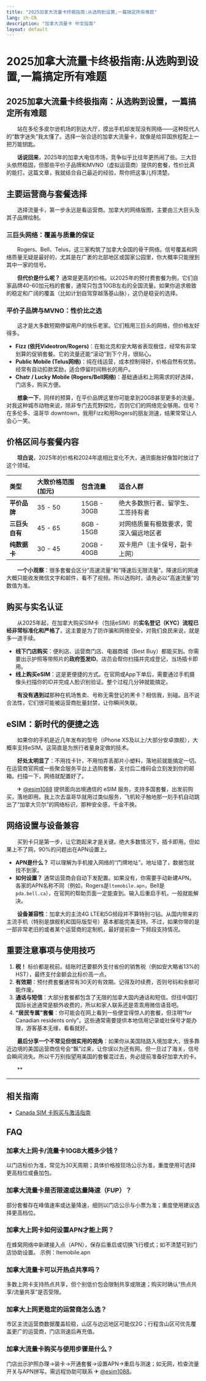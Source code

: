 ```yaml
---
title: "2025加拿大流量卡终极指南:从选购到设置,一篇搞定所有难题"
lang: zh-CN
description: "加拿大流量卡 中文指南"
layout: default
---
```

# 2025加拿大流量卡终极指南:从选购到设置,一篇搞定所有难题

## 2025加拿大流量卡终极指南：从选购到设置，一篇搞定所有难题

　　站在多伦多皮尔逊机场的到达大厅，摸出手机却发现没有网络——这种现代人的“数字迷失”我太懂了。选择一张合适的加拿大流量卡，就像是给异国旅程配上一把万能钥匙。

　　**话说回来**，2025年的加拿大电信市场，竞争似乎比往年更热闹了些。三大巨头依然稳固，但那些平价子品牌和MVNO（虚拟运营商）提供的套餐，性价比真的能打。这篇文章，我就结合自己最近的经验，帮你把这事儿捋清楚。

## 主要运营商与套餐选择

　　选择流量卡，第一步永远是看运营商。加拿大的网络版图，主要由三大巨头及其子品牌绘制。

### 三巨头网络：覆盖与质量的保证

　　Rogers、Bell、Telus，这三家构筑了加拿大全国的骨干网络。信号覆盖和网络质量无疑是最好的，尤其是在广袤的北部地区或国家公园里，你大概率只能搜到其中一家的信号。

　　**但代价是什么呢？** 通常是更高的价格。以2025年的预付费套餐为例，它们自家品牌40-60加元档的套餐，通常只包含10GB左右的全国流量。如果你追求极致的稳定和广阔的覆盖（比如计划自驾穿越落基山脉），这仍是稳妥的选择。

### 平价子品牌与MVNO：性价比之选

　　这才是大多数短期停留用户的快乐老家。它们租用三巨头的网络，但价格友好得多。

*   **Fizz (依托Videotron/Rogers)**：在魁北克和安大略省表现极佳，经常有非常划算的促销套餐。它的流量还能“滚动”到下个月，很贴心。
*   **Public Mobile (Telus网络)**：纯在线运营，成本控制得好，价格自然有优势。经常有自动扣款奖励，适合停留时间稍长的用户。
*   **Chatr / Lucky Mobile (Rogers/Bell网络)**：基础通话和上网需求的好选择，门店多，购买方便。

　　**想象一下**，同样的预算，在平价品牌这里你可能拿到20GB甚至更多的流量。对我这种城市动物来说，除非专门去荒野探险，否则它们的网络完全够用。信号？在多伦多、温哥华 downtown，我用Fizz和用Rogers的朋友测速，结果常常让人会心一笑。

## 价格区间与套餐内容

　　**坦白说**，2025年的价格和2024年底相比变化不大，通货膨胀好像暂时放过了这个领域。

| 类型 | 大致价格范围 (加元) | 包含流量 | 适合人群 |
| :--- | :--- | :--- | :--- |
| **平价品牌** | 35 - 50 | 15GB - 30GB | 绝大多数旅行者、留学生、工签持有者 |
| **三巨头自有** | 45 - 65 | 8GB - 15GB | 对网络质量有极致要求，需深入偏远地区者 |
| **纯数据卡** | 30 - 45 | 20GB - 40GB | 双卡用户（主卡保号，副卡上网） |

　　**一个小观察**：很多套餐会区分“高速流量”和“降速后无限流量”。降速后的网速大概只能收发微信文字和邮件，看不了视频。所以选购时，请务必以“高速流量”的数值为准。

## 购买与实名认证

　　从2025年起，在加拿大购买SIM卡（包括eSIM）的**实名登记（KYC）流程已经非常标准化和严格了**。这主要是为了防诈骗和网络安全，对我们良民来说，就是多一道手续。

*   **线下门店购买**：便利店、运营商门店、电器商城（Best Buy）都能买到。你需要出示护照等带照片的**政府签发ID**。店员会帮你扫描并完成登记，当场插卡即用。
*   **线上购买eSIM**：这是更便捷的方式。在官网或App下单后，需要通过手机摄像头扫描你的ID并完成人脸识别验证。整个过程几分钟就能搞定。

　　**有没有遇到过**那种在机场售卖、号称无需登记的黑卡？相信我，别碰。且不说合法性，它们很可能被运营商批量封禁，让你瞬间失联。

## eSIM：新时代的便捷之选

　　如果你的手机是近几年发布的型号（iPhone XS及以上/大部分安卓旗舰），大概率支持eSIM。这简直是为旅行者量身定做的技术。

　　**好处太明显了**：不用找卡针，不用怕弄丢那片小塑料，落地前就能搞定一切。在运营商官网或一些聚合服务平台上选购套餐，支付后二维码会立刻发到你的邮箱。扫描一下，网络就配置好了。

　　✈ [@esim1088](https://t.me/s/esim1088) 提供面向出境通信的 eSIM 服务，支持多国套餐，出发前购买，落地即用。我上次去温哥华就用过类似服务，飞机轮子触地那一刻手机自动跳出了“加拿大贝尔”的网络标识，那种安全感，千金不换。

## 网络设置与设备兼容

　　买到卡只是第一步，让它跑起来才是关键。绝大多数情况下，插卡即用。但如果上不了网，90%的问题出在APN设置上。

*   **APN是什么？** 可以理解为手机接入网络的“门牌地址”。地址错了，数据包就找不到家。
*   **如何设置？** 通常运营商会自动下发配置。如果没有，你需要手动新建APN。各家的APN名称不同（例如，Rogers是`ltemobile.apn`，Bell是`pda.bell.ca`），在官网的帮助页面一定能查到。输入后重启手机，一般就能解决。

　　**设备兼容性**：加拿大的主流4G LTE和5G频段并不算特别刁钻。从国内带来的主流手机（特别是旗舰机和国际版型号）基本都能完美支持。不过，如果你带的是一部非常老旧的或者某个运营商的定制机，最好提前查一下频段支持情况。

## 重要注意事项与使用技巧

1.  **税！** 标价都是税前。结账时还要额外支付省份的销售税（例如安大略省13%的HST），最终支付金额会比标价高一点。
2.  **有效期**：预付费套餐通常有30天的有效期。记得及时续费，否则号码和余额可能作废。
3.  **通话与短信**：大部分套餐都包含了无限的加拿大国内通话和短信。但往中国打国际长途通常是额外收费的，所以和家人联系还是乖乖用微信语音吧。
4.  **“居民专属”套餐**：你可能会在网上看到一些便宜得惊人的套餐，但注明“for Canadian residents only”。这些通常需要提供本地信用记录或社保号才能办理，游客基本无缘，看看就好。

　　**最后分享一个不常见但很实用的视角**：如果你从美国陆路入境加拿大，很多靠近边境的美国运营商信号会“飘”过来，让你误以为还有网。但一旦过了海关，信号会瞬间消失。所以千万别指望用美国的套餐混过去，务必提前准备好加拿大的卡。

　　**

<!-- crosslink -->
---

## 相关指南

- [Canada SIM 卡购买与激活指南](https://faciylike.github.io/canada-sim-guides)

<!-- BEGIN_CANADA_FAQ -->
## FAQ

### 加拿大上网卡/流量卡10GB大概多少钱？
以门店标价为准，常见为30天周期；具体价格按现场公示为准，重度使用可选择更高档位或叠加包。

### 加拿大流量卡是否限速或达量降速（FUP）？
部分套餐存在峰值速率或达量降速，细则以门店公示与小票为准；重度使用建议选择更高档位。

### 加拿大上网卡如何设置APN才能上网？
在蜂窝网络中新建接入点（APN），保存后重启或切换飞行模式；如不清楚可到门店协助设置。 示例：ltemobile.apn

### 加拿大流量卡可以开热点共享吗？
多数上网卡支持热点共享，但个别低价包会限制共享或限速；购买时确认“热点共享/流量共享”是否受限。

### 加拿大上网更稳定的运营商怎么选？
市区主流运营商数据覆盖较稳，山区与边远地区可能仅2G；行程含山区可优先覆盖更广的运营商，门店测速后再充值。

### 加拿大流量卡购买与使用步骤是什么？
门店出示护照办理→装卡→开通套餐→设置APN→重启与测速；如无网，检查流量开关与APN拼写。需远程协助可联系 ✈ [@esim1088](https://t.me/s/esim1088)。

<script type="application/ld+json">
{"@context": "https://schema.org", "@type": "FAQPage", "mainEntity": [{"@type": "Question", "name": "加拿大上网卡/流量卡10GB大概多少钱？", "acceptedAnswer": {"@type": "Answer", "text": "以门店标价为准，常见为30天周期；具体价格按现场公示为准，重度使用可选择更高档位或叠加包。"}}, {"@type": "Question", "name": "加拿大流量卡是否限速或达量降速（FUP）？", "acceptedAnswer": {"@type": "Answer", "text": "部分套餐存在峰值速率或达量降速，细则以门店公示与小票为准；重度使用建议选择更高档位。"}}, {"@type": "Question", "name": "加拿大上网卡如何设置APN才能上网？", "acceptedAnswer": {"@type": "Answer", "text": "在蜂窝网络中新建接入点（APN），保存后重启或切换飞行模式；如不清楚可到门店协助设置。 示例：ltemobile.apn"}}, {"@type": "Question", "name": "加拿大流量卡可以开热点共享吗？", "acceptedAnswer": {"@type": "Answer", "text": "多数上网卡支持热点共享，但个别低价包会限制共享或限速；购买时确认“热点共享/流量共享”是否受限。"}}, {"@type": "Question", "name": "加拿大上网更稳定的运营商怎么选？", "acceptedAnswer": {"@type": "Answer", "text": "市区主流运营商数据覆盖较稳，山区与边远地区可能仅2G；行程含山区可优先覆盖更广的运营商，门店测速后再充值。"}}, {"@type": "Question", "name": "加拿大流量卡购买与使用步骤是什么？", "acceptedAnswer": {"@type": "Answer", "text": "门店出示护照办理→装卡→开通套餐→设置APN→重启与测速；如无网，检查流量开关与APN拼写。需远程协助可联系 ✈ @esim1088。"}}]}
</script>
<!-- END_CANADA_FAQ -->
